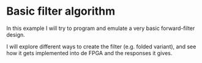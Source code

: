 Basic filter algorithm
======================

In this example I will try to program and emulate a very basic forward-filter design.

I will explore different ways to create the filter (e.g. folded variant), and see
how it gets implemented into de FPGA and the responses it gives.
